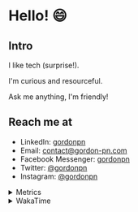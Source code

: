 # Hello! 😄

## Intro

I like tech (surprise!).

I'm curious and resourceful.

Ask me anything, I'm friendly!

## Reach me at

- LinkedIn: [gordonpn](https://www.linkedin.com/in/gordonpn/)
- Email: [contact@gordon-pn.com](mailto:contact@gordon-pn.com)
- Facebook Messenger: [gordonpn](https://www.messenger.com/t/Gordonpn)
- Twitter: [@gordonpn](https://twitter.com/Gordonpn)
- Instagram: [@gordonpn](https://www.instagram.com/gordonpn/)

<details>
  <summary>Metrics</summary>

  <img align="center" src="https://github.com/gordonpn/gordonpn/blob/master/github-metrics.svg" alt="GitHub Metrics">

</details>

<details>
  <summary>WakaTime</summary>

  <!--START_SECTION:waka-->
**I'm an Early 🐤** 

```text
🌞 Morning    178 commits    █████░░░░░░░░░░░░░░░░░░░░   21.5% 
🌆 Daytime    320 commits    █████████░░░░░░░░░░░░░░░░   38.65% 
🌃 Evening    294 commits    █████████░░░░░░░░░░░░░░░░   35.51% 
🌙 Night      36 commits     █░░░░░░░░░░░░░░░░░░░░░░░░   4.35%

```
📅 **I'm Most Productive on Wednesday** 

```text
Monday       128 commits    ███░░░░░░░░░░░░░░░░░░░░░░   15.46% 
Tuesday      101 commits    ███░░░░░░░░░░░░░░░░░░░░░░   12.2% 
Wednesday    185 commits    █████░░░░░░░░░░░░░░░░░░░░   22.34% 
Thursday     110 commits    ███░░░░░░░░░░░░░░░░░░░░░░   13.29% 
Friday       122 commits    ███░░░░░░░░░░░░░░░░░░░░░░   14.73% 
Saturday     61 commits     █░░░░░░░░░░░░░░░░░░░░░░░░   7.37% 
Sunday       121 commits    ███░░░░░░░░░░░░░░░░░░░░░░   14.61%

```


📊 **This Week I Spent My Time On** 

```text
💬 Programming Languages: 
Java                     4 hrs 43 mins       ███████████░░░░░░░░░░░░░░   45.73% 
Markdown                 1 hr 42 mins        ████░░░░░░░░░░░░░░░░░░░░░   16.58% 
JSON                     1 hr 40 mins        ████░░░░░░░░░░░░░░░░░░░░░   16.21% 
ERB                      56 mins             ██░░░░░░░░░░░░░░░░░░░░░░░   9.15% 
YAML                     32 mins             █░░░░░░░░░░░░░░░░░░░░░░░░   5.3%

🔥 Editors: 
IntelliJ                 8 hrs 7 mins        ███████████████████░░░░░░   78.56% 
VS Code                  2 hrs 12 mins       █████░░░░░░░░░░░░░░░░░░░░   21.44%

```


 Last Updated on 02/11/2022 10:30:13 UTC
<!--END_SECTION:waka-->
</details>
